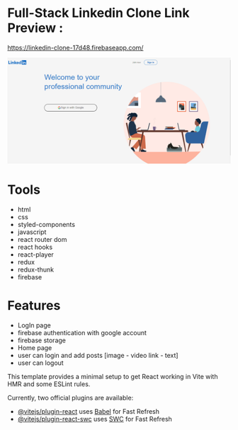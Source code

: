 # Full-Stack Linkedin Clone Link Preview :

https://linkedin-clone-17d48.firebaseapp.com/

<img src="./Capture.PNG"> <br>

# Tools

- html <br>
- css <br>
- styled-components <br>
- javascript <br>
- react router dom <br>
- react hooks <br>
- react-player <br>
- redux <br>
- redux-thunk <br>
- firebase <br>

# Features

- LogIn page<br>
- firebase authentication with google account <br>
- firebase storage <br>
- Home page <br>
- user can login and add posts [image - video link - text] <br>
- user can logout <br>

This template provides a minimal setup to get React working in Vite with HMR and some ESLint rules.

Currently, two official plugins are available:

- [@vitejs/plugin-react](https://github.com/vitejs/vite-plugin-react/blob/main/packages/plugin-react/README.md) uses [Babel](https://babeljs.io/) for Fast Refresh
- [@vitejs/plugin-react-swc](https://github.com/vitejs/vite-plugin-react-swc) uses [SWC](https://swc.rs/) for Fast Refresh
